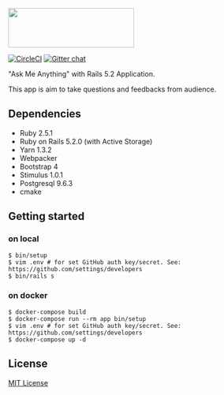<img src="https://github.com/yhirano55/ama/blob/master/app/assets/images/logo.png?raw=true" width="255" height="80" alt="">

[![CircleCI](https://circleci.com/gh/yhirano55/ama.svg?style=svg)](https://circleci.com/gh/yhirano55/ama)
[![Gitter chat](https://badges.gitter.im/gitterHQ/gitter.png)](https://gitter.im/ama-rails/Lobby?utm_source=share-link&utm_medium=link&utm_campaign=share-link)

"Ask Me Anything" with Rails 5.2 Application.

This app is aim to take questions and feedbacks from audience.

## Dependencies

- Ruby 2.5.1
- Ruby on Rails 5.2.0 (with Active Storage)
- Yarn 1.3.2
- Webpacker
- Bootstrap 4
- Stimulus 1.0.1
- Postgresql 9.6.3
- cmake

## Getting started

### on local

```
$ bin/setup
$ vim .env # for set GitHub auth key/secret. See: https://github.com/settings/developers
$ bin/rails s
```

### on docker

```
$ docker-compose build
$ docker-compose run --rm app bin/setup
$ vim .env # for set GitHub auth key/secret. See: https://github.com/settings/developers
$ docker-compose up -d
```

## License

[MIT License](https://opensource.org/licenses/MIT)
